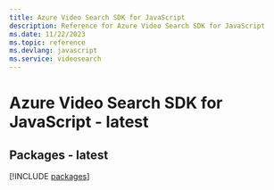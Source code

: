 ```yaml
---
title: Azure Video Search SDK for JavaScript
description: Reference for Azure Video Search SDK for JavaScript
ms.date: 11/22/2023
ms.topic: reference
ms.devlang: javascript
ms.service: videosearch
---
```

# Azure Video Search SDK for JavaScript - latest
## Packages - latest
[!INCLUDE [packages](video-search-index.md)]